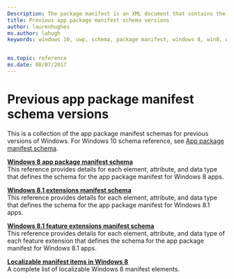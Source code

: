 ```yaml
---
Description: The package manifest is an XML document that contains the info the system needs to deploy, display, or update a Windows app. 
title: Previous app package manifest schema versions
author: laurenhughes
ms.author: lahugh
keywords: windows 10, uwp, schema, package manifest, windows 8, win8, windows 8.1


ms.topic: reference
ms.date: 08/07/2017
---
```


# Previous app package manifest schema versions

This is a collection of the app package manifest schemas for previous versions of Windows. For Windows 10 schema reference, see [App package manifest schema](uapmanifestschema/schema-root.md).  

**[Windows 8 app package manifest schema](appxmanifestschema/schema-root.md)**  
This reference provides details for each element, attribute, and data type that defines the schema for the app package manifest for Windows 8 apps.

**[Windows 8.1 extensions manifest schema](appxmanifestschema2010-v2/schema-root.md)**  
This reference provides details for each element, attribute, and data type that defines the schema for the app package manifest for Windows 8.1 apps.
 
**[Windows 8.1 feature extensions manifest schema](appxmanifestschema2013/schema-root.md)**  
This reference provides details for each element, attribute, and data type of each feature extension that defines the schema for the app package manifest for Windows 8.1 apps.

**[Localizable manifest items in Windows 8](localizable-manifest-items.md)**  
A complete list of localizable Windows 8 manifest elements. 